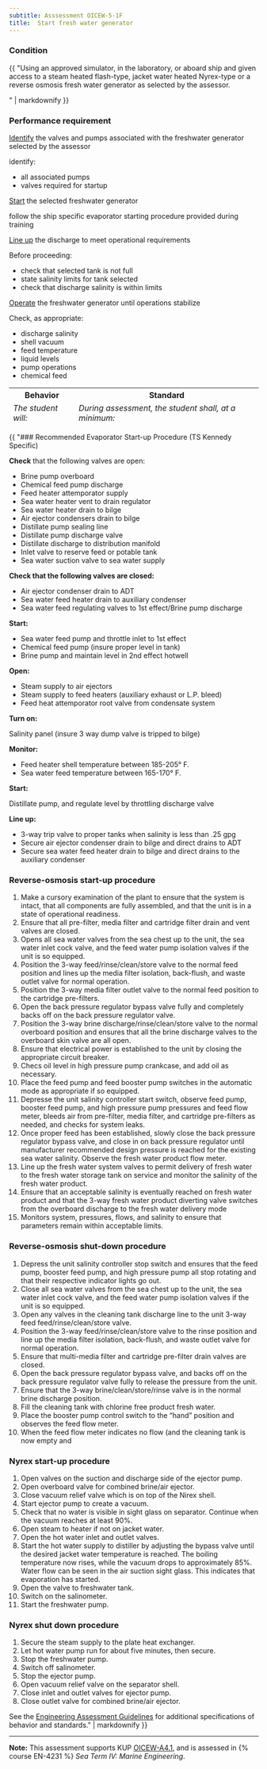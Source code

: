 ```yaml
---
subtitle: Asssessment OICEW-5-1F
title:  Start fresh water generator 
---
```




### Condition

{{ "Using an approved simulator, in the laboratory, or aboard ship and given access to a steam heated flash-type, jacket water heated Nyrex-type or a reverse osmosis fresh water generator as selected by the assessor.

" | markdownify }}

### Performance requirement 

<table width='100%' class='Guidelines'>
 <thead>
 <tr>
     <th class='thirty'>Behavior</th>
     <th class='seventy'>Standard</th>
 </tr>
 <tr>
     <td><em>The student will:</em></td>
     <td><em>During assessment, the student shall, at a minimum:</em></td>
 </tr>
 </thead>
 <tbody>


<!--rowstart-->

[Identify](guidelines#identify) the valves and pumps associated with the freshwater generator selected by the assessor

<!--cellbreak-->

identify:

  * all associated pumps
  * valves required for startup

<!--rowend-->


<!--rowstart-->

[Start](guidelines#start) the selected freshwater generator

<!--cellbreak-->

follow the ship specific evaporator starting procedure provided during training

<!--rowend-->


<!--rowstart-->

[Line up](guidelines#lineup) the discharge to meet operational requirements

<!--cellbreak-->

Before proceeding:

  * check that selected tank is not full
  * state salinity limits for tank selected
  * check that discharge salinity is within limits

<!--rowend-->


<!--rowstart-->

[Operate](guidelines#operate) the freshwater generator until operations stabilize

<!--cellbreak-->

Check, as appropriate:

  * discharge salinity
  * shell vacuum
  * feed temperature
  * liquid levels
  * pump operations
  * chemical feed

<!--rowend-->


 </tbody>
 </table>

{{ "### Recommended Evaporator Start-up Procedure (TS Kennedy Specific)

**Check** that the following valves are open: 

  * Brine pump overboard 
  * Chemical feed pump discharge 
  * Feed heater attemporator supply 
  * Sea water heater vent to drain regulator 
  * Sea water heater drain to bilge 
  * Air ejector condensers drain to bilge 
  * Distillate pump sealing line 
  * Distillate pump discharge valve 
  * Distillate discharge to distribution manifold 
  * Inlet valve to reserve feed or potable tank 
  * Sea water suction valve to sea water supply 

**Check that the following valves are closed:**

  * Air ejector condenser drain to ADT 
  * Sea water feed heater drain to auxiliary condenser 
  * Sea water feed regulating valves to 1st effect/Brine pump discharge 

**Start:**

  * Sea water feed pump and throttle inlet to 1st effect 
  * Chemical feed pump (insure proper level in tank) 
  * Brine pump and maintain level in 2nd effect hotwell 

**Open:**

  * Steam supply to air ejectors 
  * Steam supply to feed heaters (auxiliary exhaust or L.P. bleed) 
  * Feed heat attemporator root valve from condensate system 

**Turn on:**

Salinity panel (insure 3 way dump valve is tripped to bilge) 

**Monitor:**

  * Feed heater shell temperature between 185-205° F. 
  * Sea water feed temperature between 165-170° F. 

**Start:**

Distillate pump, and regulate level by throttling discharge valve 

**Line up:**

  * 3-way trip valve to proper tanks when salinity is less than .25 gpg 
  * Secure air ejector condenser drain to bilge and direct drains to ADT 
  * Secure sea water feed heater drain to bilge and direct drains to the auxiliary condenser 




### Reverse-osmosis start-up procedure

1. Make a cursory examination of the plant to ensure that the system is intact, that all components are fully assembled, and that the unit is in a state of operational readiness.
2. Ensure that all pre-filter, media filter and cartridge filter drain and vent valves are closed.
3. Opens all sea water valves from the sea chest up to the unit, the sea water inlet cock valve, and the feed water pump isolation valves if the unit is so equipped.
4. Position the 3-way feed/rinse/clean/store valve to the normal feed position and lines up the media filter isolation, back-flush, and waste outlet valve for normal operation.
5. Position the 3-way media filter outlet valve to the normal feed position to the cartridge pre-filters.
6. Open the back pressure regulator bypass valve fully and completely backs off on the back pressure regulator valve.
7. Position the 3-way brine discharge/rinse/clean/store valve to the normal overboard position and ensures that all the brine discharge valves to the overboard skin valve are all open.
8. Ensure that electrical power is established to the unit by closing the appropriate circuit breaker.
9. Checs oil level in high pressure pump crankcase, and add oil as necessary.
10. Place the feed pump and feed booster pump switches in the automatic mode as appropriate if so equipped.
11. Depresse the unit salinity controller start switch, observe feed pump, booster feed pump, and high pressure pump pressures and feed flow meter, bleeds air from pre-filter, media filter, and cartridge pre-filters as needed, and checks for system leaks.
12. Once proper feed has been established, slowly close the back pressure regulator bypass valve, and close in on back pressure regulator until manufacturer recommended design pressure is reached for the existing sea water salinity. Observe the fresh water product flow meter.
13. Line up the fresh water system valves to permit delivery of fresh water to the fresh water storage tank on service and monitor the salinity of the fresh water product.
14. Ensure that an acceptable salinity is eventually reached on fresh water product and that the 3-way fresh water product diverting valve switches from the overboard discharge to the fresh water delivery mode
15. Monitors system, pressures, flows, and salinity to ensure that parameters remain within acceptable limits.

### Reverse-osmosis shut-down procedure

1. Depress the unit salinity controller stop switch and ensures that the feed pump, booster feed pump, and high pressure pump all stop rotating and that their respective indicator lights go out.
2. Close all sea water valves from the sea chest up to the unit, the sea water inlet cock valve, and the feed water pump isolation valves if the unit is so equipped.
3. Open any valves in the cleaning tank discharge line to the unit 3-way feed feed/rinse/clean/store valve.
4. Position the 3-way feed/rinse/clean/store valve to the rinse position and line up the media filter isolation, back-flush, and waste outlet valve for normal operation.
5. Ensure that multi-media filter and cartridge pre-filter drain valves are closed.
6. Open the back pressure regulator bypass valve, and backs off on the back pressure regulator valve fully to release the pressure from the unit.
7. Ensure that the 3-way brine/clean/store/rinse valve is in the normal brine discharge position.
8. Fill the cleaning tank with chlorine free product fresh water.
9. Place the booster pump control switch to the “hand” position and observes the feed flow meter.
10. When the feed flow meter indicates no flow (and the cleaning tank is now empty and

### Nyrex start-up procedure

1. Open valves on the suction and discharge side of the ejector pump.
2. Open overboard valve for combined brine/air ejector.
3. Close vacuum relief valve which is on top of the Nirex shell.
4. Start ejector pump to create a vacuum.
5. Check that no water is visible in sight glass on separator. Continue when the vacuum reaches at least 90%.
6. Open steam to heater if not on jacket water.
7. Open the hot water inlet and outlet valves.
8. Start the hot water supply to distiller by adjusting the bypass valve until the desired jacket water temperature is reached. The boiling temperature now rises, while the vacuum drops to approximately 85%. Water flow can be seen in the air suction sight glass. This indicates that evaporation has started.
9. Open the valve to freshwater tank.
10. Switch on the salinometer.
11. Start the freshwater pump.


### Nyrex shut down procedure

1. Secure the steam supply to the plate heat exchanger.
2. Let hot water pump run for about five minutes, then secure.
3. Stop the freshwater pump.
4. Switch off salinometer.
5. Stop the ejector pump.
6. Open vacuum relief valve on the separator shell.
7. Close inlet and outlet valves for ejector pump.
8. Close outlet valve for combined brine/air ejector.

See the [Engineering Assessment Guidelines](guidelines) for additional specifications of behavior and standards." | markdownify }}


*****

**Note:** This assessment supports KUP [OICEW-A4.1]({{site.baseurl}}/tables/31.html#OICEW-A4.1), and is assessed in  {% course  EN-4231 %}  *Sea Term IV: Marine Engineering*. 

